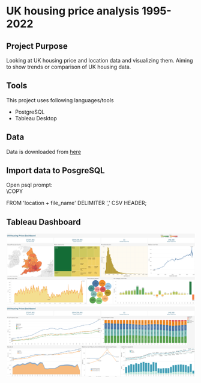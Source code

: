# UK housing price analysis 1995-2022

## Project Purpose
Looking at UK housing price and location data and visualizing them.
Aiming to show trends or comparison of UK housing data.
## Tools
This project uses following languages/tools
* PostgreSQL
* Tableau Desktop

## Data
Data is downloaded from [here](https://www.gov.uk/government/statistical-data-sets/price-paid-data-downloads)

## Import data to PosgreSQL
Open psql prompt:
<br/>
\COPY <table name> FROM 'location + file_name' DELIMITER ',' CSV HEADER;

## Tableau Dashboard
![Alt text](tableau/housing_price_analysis_dashboard_1.png?raw=true "Optional Title")
 <br />
![Alt text](tableau/housing_price_analysis_dashboard_2.png?raw=true "Optional Title")




